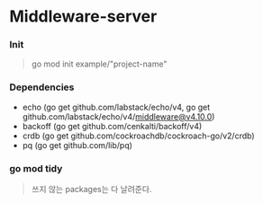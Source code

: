# Middleware-server

### Init

> go mod init example/"project-name"

### Dependencies
- echo (go get github.com/labstack/echo/v4, go get github.com/labstack/echo/v4/middleware@v4.10.0)
- backoff (go get github.com/cenkalti/backoff/v4)
- crdb (go get github.com/cockroachdb/cockroach-go/v2/crdb)
- pq (go get github.com/lib/pq)

### go mod tidy

> 쓰지 않는 packages는 다 날려준다.
